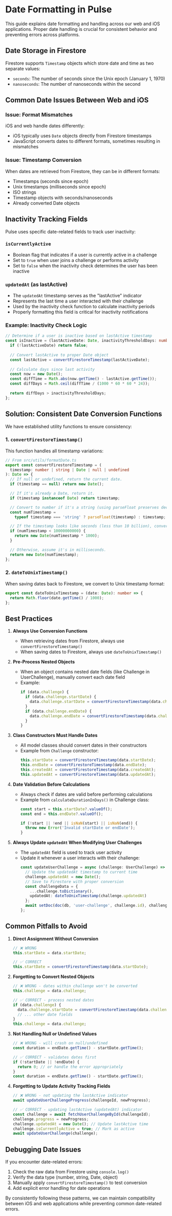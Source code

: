 # Date Formatting in Pulse

This guide explains date formatting and handling across our web and iOS applications. Proper date handling is crucial for consistent behavior and preventing errors across platforms.

## Date Storage in Firestore

Firestore supports `Timestamp` objects which store date and time as two separate values:
- `seconds`: The number of seconds since the Unix epoch (January 1, 1970)
- `nanoseconds`: The number of nanoseconds within the second

## Common Date Issues Between Web and iOS

### Issue: Format Mismatches

iOS and web handle dates differently:
- iOS typically uses `Date` objects directly from Firestore timestamps
- JavaScript converts dates to different formats, sometimes resulting in mismatches

### Issue: Timestamp Conversion

When dates are retrieved from Firestore, they can be in different formats:
- Timestamps (seconds since epoch)
- Unix timestamps (milliseconds since epoch)
- ISO strings
- Timestamp objects with seconds/nanoseconds
- Already converted Date objects

## Inactivity Tracking Fields

Pulse uses specific date-related fields to track user inactivity:

### `isCurrentlyActive`

- Boolean flag that indicates if a user is currently active in a challenge
- Set to `true` when user joins a challenge or performs activity
- Set to `false` when the inactivity check determines the user has been inactive

### `updatedAt` (as lastActive)

- The `updatedAt` timestamp serves as the "lastActive" indicator
- Represents the last time a user interacted with their challenge
- Used by the inactivity check function to calculate inactivity periods
- Properly formatting this field is critical for inactivity notifications

### Example: Inactivity Check Logic

```typescript
// Determine if a user is inactive based on lastActive timestamp
const isInactive = (lastActiveDate: Date, inactivityThresholdDays: number): boolean => {
  if (!lastActiveDate) return false;
  
  // Convert lastActive to proper Date object
  const lastActive = convertFirestoreTimestamp(lastActiveDate);
  
  // Calculate days since last activity
  const now = new Date();
  const diffTime = Math.abs(now.getTime() - lastActive.getTime());
  const diffDays = Math.ceil(diffTime / (1000 * 60 * 60 * 24));
  
  return diffDays > inactivityThresholdDays;
};
```

## Solution: Consistent Date Conversion Functions

We have established utility functions to ensure consistency:

### 1. `convertFirestoreTimestamp()`

This function handles all timestamp variations:

```typescript
// From src/utils/formatDate.ts
export const convertFirestoreTimestamp = (
  timestamp: number | string | Date | null | undefined
): Date => {
  // If null or undefined, return the current date.
  if (timestamp == null) return new Date();

  // If it's already a Date, return it.
  if (timestamp instanceof Date) return timestamp;

  // Convert to number if it's a string (using parseFloat preserves decimals).
  const numTimestamp =
    typeof timestamp === 'string' ? parseFloat(timestamp) : timestamp;

  // If the timestamp looks like seconds (less than 10 billion), convert to milliseconds.
  if (numTimestamp < 10000000000) {
    return new Date(numTimestamp * 1000);
  }

  // Otherwise, assume it's in milliseconds.
  return new Date(numTimestamp);
};
```

### 2. `dateToUnixTimestamp()`

When saving dates back to Firestore, we convert to Unix timestamp format:

```typescript
export const dateToUnixTimestamp = (date: Date): number => {
  return Math.floor(date.getTime() / 1000);
};
```

## Best Practices

1. **Always Use Conversion Functions**
   - When retrieving dates from Firestore, always use `convertFirestoreTimestamp()`
   - When saving dates to Firestore, always use `dateToUnixTimestamp()`

2. **Pre-Process Nested Objects**
   - When an object contains nested date fields (like Challenge in UserChallenge), manually convert each date field
   - Example:
     ```typescript
     if (data.challenge) {
       if (data.challenge.startDate) {
         data.challenge.startDate = convertFirestoreTimestamp(data.challenge.startDate);
       }
       if (data.challenge.endDate) {
         data.challenge.endDate = convertFirestoreTimestamp(data.challenge.endDate);
       }
     }
     ```

3. **Class Constructors Must Handle Dates**
   - All model classes should convert dates in their constructors
   - Example from `Challenge` constructor:
     ```typescript
     this.startDate = convertFirestoreTimestamp(data.startDate);
     this.endDate = convertFirestoreTimestamp(data.endDate);
     this.createdAt = convertFirestoreTimestamp(data.createdAt);
     this.updatedAt = convertFirestoreTimestamp(data.updatedAt);
     ```

4. **Date Validation Before Calculations**
   - Always check if dates are valid before performing calculations
   - Example from `calculateDurationInDays()` in Challenge class:
     ```typescript
     const start = this.startDate?.valueOf();
     const end = this.endDate?.valueOf();
     
     if (!start || !end || isNaN(start) || isNaN(end)) {
       throw new Error('Invalid startDate or endDate');
     }
     ```

5. **Always Update `updatedAt` When Modifying User Challenges**
   - The `updatedAt` field is used to track user activity
   - Update it whenever a user interacts with their challenge:
     ```typescript
     const updateUserChallenge = async (challenge: UserChallenge) => {
       // Update the updatedAt timestamp to current time
       challenge.updatedAt = new Date();
       // Save to Firestore with proper conversion
       const challengeData = {
         ...challenge.toDictionary(),
         updatedAt: dateToUnixTimestamp(challenge.updatedAt)
       };
       await setDoc(doc(db, 'user-challenge', challenge.id), challengeData);
     };
     ```

## Common Pitfalls to Avoid

1. **Direct Assignment Without Conversion**
   ```typescript
   // ❌ WRONG
   this.startDate = data.startDate;
   
   // ✅ CORRECT
   this.startDate = convertFirestoreTimestamp(data.startDate);
   ```

2. **Forgetting to Convert Nested Objects**
   ```typescript
   // ❌ WRONG - dates within challenge won't be converted
   this.challenge = data.challenge;
   
   // ✅ CORRECT - process nested dates
   if (data.challenge) {
     data.challenge.startDate = convertFirestoreTimestamp(data.challenge.startDate);
     // ... other date fields
   }
   this.challenge = data.challenge;
   ```

3. **Not Handling Null or Undefined Values**
   ```typescript
   // ❌ WRONG - will crash on null/undefined
   const duration = endDate.getTime() - startDate.getTime();
   
   // ✅ CORRECT - validates dates first
   if (!startDate || !endDate) {
     return 0; // or handle the error appropriately
   }
   const duration = endDate.getTime() - startDate.getTime();
   ```

4. **Forgetting to Update Activity Tracking Fields**
   ```typescript
   // ❌ WRONG - not updating the lastActive indicator
   await updateUserChallengeProgress(challengeId, newProgress);
   
   // ✅ CORRECT - updating lastActive (updatedAt) indicator
   const challenge = await fetchUserChallengeById(challengeId);
   challenge.progress = newProgress;
   challenge.updatedAt = new Date(); // Update lastActive time
   challenge.isCurrentlyActive = true; // Mark as active
   await updateUserChallenge(challenge);
   ```

## Debugging Date Issues

If you encounter date-related errors:

1. Check the raw data from Firestore using `console.log()`
2. Verify the data type (number, string, Date, object)
3. Manually apply `convertFirestoreTimestamp()` to test conversion
4. Add explicit error handling for date operations

By consistently following these patterns, we can maintain compatibility between iOS and web applications while preventing common date-related errors. 